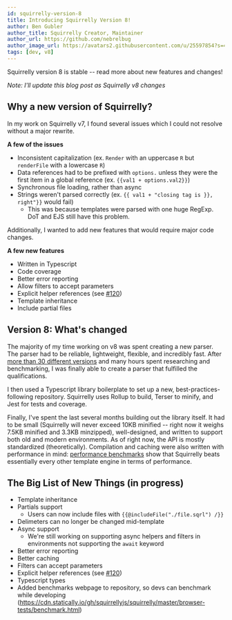 ```yaml
---
id: squirrelly-version-8
title: Introducing Squirrelly Version 8!
author: Ben Gubler
author_title: Squirrelly Creator, Maintainer
author_url: https://github.com/nebrelbug
author_image_url: https://avatars2.githubusercontent.com/u/25597854?s=460&v=4
tags: [dev, v8]
---
```


Squirrelly version 8 is stable -- read more about new features and changes!

<!--truncate-->

_Note: I'll update this blog post as Squirrelly v8 changes_

## Why a new version of Squirrelly?

In my work on Squirrelly v7, I found several issues which I could not resolve without a major rewrite.

**A few of the issues**

- Inconsistent capitalization (ex. `Render` with an uppercase `R` but `renderFile` with a lowercase `R`)
- Data references had to be prefixed with `options.` unless they were the first item in a global reference (ex. `{{val1 + options.val2}}`)
- Synchronous file loading, rather than async
- Strings weren't parsed correctly (ex. `{{ val1 + "closing tag is }}, right"}}` would fail)
  - This was because templates were parsed with one huge RegExp. DoT and EJS still have this problem.

Additionally, I wanted to add new features that would require major code changes.

**A few new features**

- Written in Typescript
- Code coverage
- Better error reporting
- Allow filters to accept parameters
- Explicit helper references (see [#120](https://github.com/squirrellyjs/squirrelly/issues/120))
- Template inheritance
- Include partial files

## Version 8: What's changed

The majority of my time working on v8 was spent creating a new parser. The parser had to be reliable, lightweight, flexible, and incredibly fast. After [more than 30 different versions](https://gist.github.com/nebrelbug/34c3bba19b54c4ba7973b1337a884449) and many hours spent researching and benchmarking, I was finally able to create a parser that fulfilled the qualifications.

I then used a Typescript library boilerplate to set up a new, best-practices-following repository. Squirrelly uses Rollup to build, Terser to minify, and Jest for tests and coverage.

Finally, I've spent the last several months building out the library itself. It had to be small (Squirrelly will never exceed 10KB minified -- right now it weighs 7.5KB minified and 3.3KB minzipped), well-designed, and written to support both old and modern environments. As of right now, the API is mostly standardized (theoretically). Compilation and caching were also written with performance in mind: [performance benchmarks](https://cdn.statically.io/gh/squirrellyjs/squirrelly/master/browser-tests/benchmark.html) show that Squirrelly beats essentially every other template engine in terms of performance.

## The Big List of New Things (in progress)

- Template inheritance
- Partials support
  - Users can now include files with `{{@includeFile("./file.sqrl") /}}`
- Delimeters can no longer be changed mid-template
- Async support
  - We're still working on supporting async helpers and filters in environments not supporting the `await` keyword
- Better error reporting
- Better caching
- Filters can accept parameters
- Explicit helper references (see [#120](https://github.com/squirrellyjs/squirrelly/issues/120))
- Typescript types
- Added benchmarks webpage to repository, so devs can benchmark while developing (https://cdn.statically.io/gh/squirrellyjs/squirrelly/master/browser-tests/benchmark.html)
